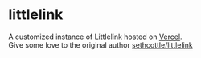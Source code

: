 
# littlelink
A customized instance of Littlelink hosted on [Vercel](https://vercel.com). <br>
Give some love to the original author [sethcottle/littlelink](https://github.com/sethcottle/littlelink)

